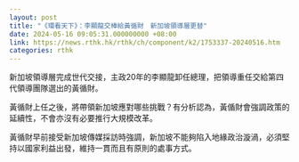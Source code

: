 ```yaml
---
layout: post
title: "《環看天下》：李顯龍交棒給黃循財　新加坡領導層更替"
date: 2024-05-16 09:05:31.000000000 +08:00
link: https://news.rthk.hk/rthk/ch/component/k2/1753337-20240516.htm
categories: rthk
---
```


新加坡領導層完成世代交接，主政20年的李顯龍卸任總理，把領導重任交給第四代領導團隊選出的黃循財。

黃循財上任之後，將帶領新加坡應對哪些挑戰？有分析認為，黃偱財會強調政策的延續性，不會亦沒有必要推行大規模改革。

黃循財早前接受新加坡傳媒採訪時強調，新加坡不能夠陷入地緣政治漩渦，必須堅持以國家利益出發，維持一貫而且有原則的處事方式。
